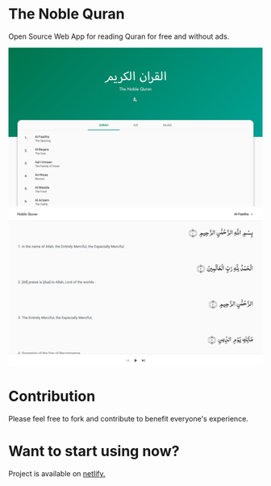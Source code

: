 # The Noble Quran

Open Source Web App for reading Quran for free and without ads.

<!-- Screenshots Grid -->
<!-- <p style="display:grid; grid-template-columns: repeat(2, 1fr); gap:16px;">
  <img src="./screenshots/home-page-light.png" alt="HomePage Light Theme">
  <img src="./screenshots/surah-page-light.png" alt="Surah Page Light Theme">
</p> -->

![HomePage Light Theme](./screenshots/home-page-light.png)
<br/>
![Surah Page Light Theme](./screenshots/surah-page-light.png)

# Contribution

Please feel free to fork and contribute to benefit everyone's experience.

# Want to start using now?

Project is available on [netlify.](https://noblequran.netlify.app)
